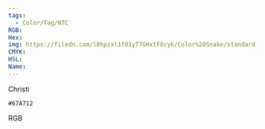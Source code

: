 ```yaml
---
tags:
  - Color/Tag/NTC
RGB:
Hex:
img: https://filedn.com/l0hpzxl1f01yT7GHxtF8cyk/Color%20Snake/standard_csv_to_svg//67A712.svg
CMYK:
HSL:
Name:
---
```

Christi
```palette
#67A712
```
RGB
